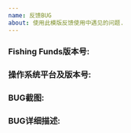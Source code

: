 ```yaml
---
name: 反馈BUG
about: 使用此模版反馈使用中遇见的问题.
---
```


### Fishing Funds版本号:  

### 操作系统平台及版本号:  

### BUG截图:  

### BUG详细描述:  
